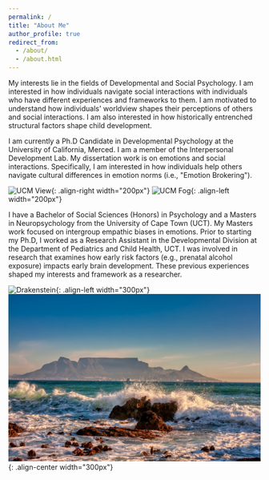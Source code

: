 ```yaml
---
permalink: /
title: "About Me"
author_profile: true
redirect_from: 
  - /about/
  - /about.html
---
```




My interests lie in the fields of Developmental and Social Psychology. I am interested in how individuals navigate social interactions with individuals who have different experiences and frameworks to them. I am motivated to understand how individuals' worldview shapes their perceptions of others and social interactions. I am also interested in how historically entrenched structural factors shape child development.  

I am currently a Ph.D Candidate in Developmental Psychology at the University of California, Merced. I am a member of the Interpersonal Development Lab. My dissertation work is on emotions and social interactions. Specifically, I am interested in how individuals help others navigate cultural differences in emotion norms (i.e., "Emotion Brokering"). 

![UCM View](/images/UCM_View.png){: .align-right width="200px"} ![UCM Fog](/images/UCM_Fog.png){: .align-left width="200px"}

I have a Bachelor of Social Sciences (Honors) in Psychology and a Masters in Neuropsychology from the University of Cape Town (UCT). My Masters work focused on intergroup empathic biases in emotions. Prior to starting my Ph.D, I worked as a Research Assistant in the Developmental Division at the Department of Pediatrics and Child Health, UCT. I was involved in research that examines how early risk factors (e.g., prenatal alcohol exposure) impacts early brain development. These previous experiences shaped my interests and framework as a researcher. 

![Drakenstein](/images/Drakenstein.png){: .align-left width="300px"} ![View of Table Mountain](/images/Tablemountain.png){: .align-center width="300px"}







